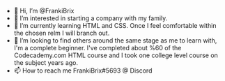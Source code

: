 - 👋 Hi, I’m @FrankiBrix
- 👀 I’m interested in starting a company with my family.
- 🌱 I’m currently learning HTML and CSS. Once I feel comfortable within the chosen relm I will branch out.
- 💞️ I’m looking to find others around the same stage as me to learn with, I'm a complete beginner. I've completed about %60 of the Codecademy.com HTML course and I took one college level course on the subject years ago.
- 📫 How to reach me FrankiBrix#5693 @ Discord

<!---
FrankiBrix/FrankiBrix is a ✨ special ✨ repository because its `README.md` (this file) appears on your GitHub profile.
You can click the Preview link to take a look at your changes.
--->
